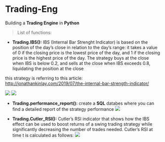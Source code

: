 # Trading-Eng
Building a **Trading Engine** in **Python**

> List of functions:

- **Trading.IBS():** IBS (Internal Bar Strenght Indicator) is based on the position of the day’s close in relation to the day’s range: it takes a value of 0 if the closing price is the lowest price of the day, and 1 if the closing price is the highest price of the day. The strategy buys at the close when IBS is below 0.2, and sells at the close when IBS exceeds 0.8, liquidating the position at the close

this strategy is referring to this article: http://jonathankinlay.com/2019/07/the-internal-bar-strength-indicator/

![](https://github.com/leo-ai-for-trading/Trading-Eng/blob/main/clips/clip-giusta.gif)
![](https://github.com/leo-ai-for-trading/Trading-Eng/blob/main/clips/ibs.performance.png)

- **Trading.performance_report():** create a **SQL** databes where you can find a detailed report of the strategy performance
![](https://github.com/leo-ai-for-trading/Trading-Eng/blob/main/clips/performance%20table.png)

- **Trading.Cutler_RSI():** Cutler’s RSI indicator that shows how the IBS effect can be used to boost returns of a swing trading strategy while significantly decreasing the number of trades needed.
Cutler’s RSI at time t is calculated as follows:
![](http://jonathankinlay.com/wp-content/uploads/RSI.png)
